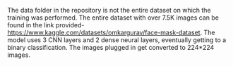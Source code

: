 The data folder in the repository is not the entire dataset on which the training was performed. The entire dataset with over 7.5K images can be found in the link provided- https://www.kaggle.com/datasets/omkargurav/face-mask-dataset.
The model uses 3 CNN layers and 2 dense neural layers, eventually getting to a binary classification. The images plugged in get converted to 224*224 images.
